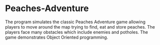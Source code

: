 # Peaches-Adventure
The program simulates the classic Peaches Adventure game allowing players to move around the map trying to find, eat and store peaches. The players face many obstacles which include enemies and potholes. The game demonstrates Object Oriented programming.
